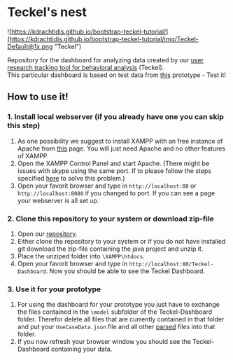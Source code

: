 # Teckel's nest

![https://kdrachtidis.github.io/bootstrap-teckel-tutorial/](https://kdrachtidis.github.io/bootstrap-teckel-tutorial/img/Teckel-Default@1x.png "Teckel")

Repository for the dashboard for analyzing data created by our [user research tracking tool for behavioral analysis](https://github.com/SAP/ux-tracking-tool) (Teckel).<br />
This particular dashboard is based on test data from [this](https://kdrachtidis.github.io/openui5-teckel-master-detail/) prototype - Test it!

## How to use it!
### 1. Install local webserver (if you already have one you can skip this step)
1. As one possibility we suggest to install XAMPP with an free instance of Apache from [this](https://www.apachefriends.org/de/download.html) page. You will just need Apache and no other features of XAMPP.
2. Open the XAMPP Control Panel and start Apache. (There might be issues with skype using the same port. If to please follow the steps specified [here](https://stackoverflow.com/questions/11294812/how-to-change-xampp-apache-server-port) to solve this problem.)
3. Open your favorit browser and type in `http://localhost:80` or `http://localhost:8080` if you changed to port. If you can see a page your webserver is all set up.

### 2. Clone this repository to your system or download zip-file
1. Open our [repository](https://github.com/kdrachtidis/openui5-teckel-nest/).
2. Either clone the repository to your system or if you do not have installed git download the zip-file containing the java project and unzip it.
3. Place the unziped folder into `\XAMPP\htdocs`.
4. Open your favorit browser and type in `http://localhost:80/Teckel-Dashboard`. Now you should be able to see the Teckel Dashboard.

### 3. Use it for your prototype
1. For using the dashboard for your prototype you just have to exchange the files contained in the `\model` subfolder of the Teckel-Dashboard folder. Therefor delete all files that are currently contained in that folder and put your `UseCaseData.json` file and all other [parsed](https://github.com/kdrachtidis/java-teckel-parser) files into that folder.
2. If you now refresh your browser window you should see the Teckel-Dashboard containing your data.

